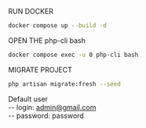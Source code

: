 RUN DOCKER

```sh {"id":"01J0QYFG4ZXYSWKSSNCG6PQ478"}
docker compose up --build -d
```

OPEN THE php-cli bash

```sh {"id":"01J0QYG8NMDB9Z2XFNYHK53CTG"}
docker compose exec -u 0 php-cli bash
```

MIGRATE PROJECT

```sh {"id":"01J0QYHMWF0XAMJCHZMTC22B39"}
php artisan migrate:fresh --seed
```

Default user 
  <br />
  -- login: admin@gmail.com
  <br />
  -- password: password
